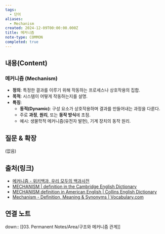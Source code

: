 ```yaml
---
tags:
  - 단어
aliases:
  - Mechanism
created: 2024-12-09T00:00:00.000Z
title: 메커니즘
note-type: COMMON
completed: true
---
```


## 내용(Content)

### 메커니즘 (Mechanism)

- **정의**: 특정한 결과를 이루기 위해 작동하는 프로세스나 상호작용의 집합.
- **목적**: 시스템이 어떻게 작동하는지를 설명.
- **특징**:
    - **동적(Dynamic)**: 구성 요소가 상호작용하며 결과를 만들어내는 과정을 다룬다.
    - 주로 **과정**, **원리**, 또는 **동작 방식**에 초점.
    - 예시: 생물학적 메커니즘(유전자 발현), 기계 장치의 동작 원리.

## 질문 & 확장

(없음)

## 출처(링크)


- [메커니즘 - 위키백과, 우리 모두의 백과사전](https://ko.wikipedia.org/wiki/%EB%A9%94%EC%BB%A4%EB%8B%88%EC%A6%98)
- [MECHANISM \| definition in the Cambridge English Dictionary](https://dictionary.cambridge.org/us/dictionary/english/mechanism)
- [MECHANISM definition in American English \| Collins English Dictionary](https://www.collinsdictionary.com/us/dictionary/english/mechanism)
- [Mechanism - Definition, Meaning & Synonyms \| Vocabulary.com](https://www.vocabulary.com/dictionary/mechanism)
## 연결 노트

down:: [[03. Permanent Notes/Area/구조와 메커니즘 관계]]









